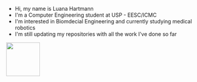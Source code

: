 - Hi, my name is Luana Hartmann
- I'm a Computer Engineering student at USP - EESC/ICMC
- I'm interested in Biomdecial Engineering and currently studying medical robotics
- I'm still updating my repositories with all the work I've done so far

<div>
<a href="https://github.com/luana-hartmann">
<img loading="lazy" height="90em" src="https://github-readme-stats.vercel.app/api/top-langs/?username=luana-hartmann&layout=compact&langs_count=7&theme=omni"/>
</div>
